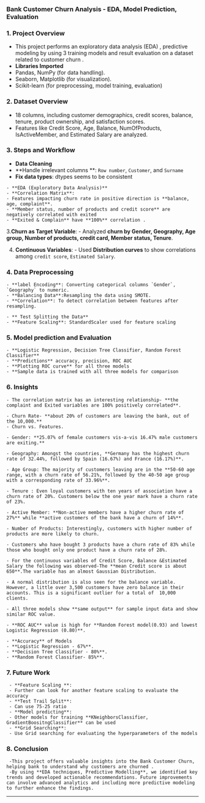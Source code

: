  ### Bank Customer Churn Analysis - EDA, Model Prediction, Evaluation


### 1. Project Overview
  - This project  performs an exploratory data analysis (EDA) , predictive modeling by using 3 training models and result evaluation on a dataset related to customer churn . 
  - **Libraries Imported**
  - Pandas, NumPy (for data handling).
  - Seaborn, Matplotlib (for visualization).
  - Scikit-learn (for preprocessing, model training, evaluation)



### 2. Dataset Overview
   - 18 columns, including customer demographics, credit scores, balance, tenure, product ownership, and satisfaction scores.
   - Features like Credit Score, Age, Balance, NumOfProducts, IsActiveMember, and Estimated Salary are analyzed.



### 3. Steps and Workflow
   - **Data Cleaning**
   - **Handle irrelevant columns **: `Row number`, `Customer`, and `Surname` 
   - **Fix data types**: dtypes seems to be consistent

    - **EDA (Exploratory Data Analysis)**
    - **Correlation Matrix**: 
    - Features impacting churn rate in positive direction is **balance, age, complaint**.
    - **Member status, number of products and credit score** are negatively correlated with exited
    - **Exited & Complain** have **100%** correlation .

   3.**Churn as Target Variable**:
    - Analyzed **churn  by Gender, Geography, Age group, Number of products, credit card, Member status, Tenure**.
  
   4. **Continuous Variables**:
    - Used **Distribution curves** to show correlations among `credit score`, `Estimated Salary`.



### 4. Data Preprocessing
    - **label Encoding**: Converting categorical columns `Gender`, `Geography` to numeric.
    - **Balancing Data**:Resampling the data using SMOTE.
    - **Correlation**: To detect correlation between features after resampling.

    - ** Test Splitting the Data**
    - **Feature Scaling**: StandardScaler used for feature scaling  



### 5. Model prediction and Evaluation
    - **Logistic Regression, Decision Tree Classifier, Random Forest Classifier**
    - **Predictions** accuracy, precision, ROC AUC 
    - **Plotting ROC curve** for all three models
    - **Sample data is trained with all three models for comparison 



### 6. Insights
    - The correlation matrix has an interesting relationship- **the complaint and Exited variables are 100% positively correlated**.
 
    - Churn Rate- **about 20% of customers are leaving the bank, out of the 10,000.**
    - Churn vs. Features.
 
    - Gender: **25.07% of female customers vis-a-vis 16.47% male customers are exiting.**
 
    - Geography: Amongst the countries, **Germany has the highest churn rate of 32.44%, followed by Spain (16.67%) and France (16.17%)**.
 
    - Age Group: The majority of customers leaving are in the **50-60 age range, with a churn rate of 56.21%, followed by the 40-50 age group with a corresponding rate of 33.96%**.
 
    - Tenure : Even loyal customers with ten years of association have a churn rate of 20%. Customers below the one year mark have a churn rate of 23%.

    - Active Member: **Non-active members have a higher churn rate of 27%** while **active customers of the bank have a churn of 14%**.
 
    - Number of Products: Interestingly, customers with higher number of products are more likely to churn.
   
    - Customers who have bought 3 products have a churn rate of 83% while those who bought only one product have a churn rate of 28%.
 
    - For the continuous variables of Credit Score, Balance &Estimated Salary the following was observed-The **mean Credit score is about 650**.The variable has an almost Gaussian Distribution.
 
    - A normal distribution is also seen for the balance variable. However, a little over 3,500 customers have zero balance in their accounts. This is a significant outlier for a total of  10,000 clients.
   
    - All three models show **same output** for sample input data and show similar ROC value.
 
    - **ROC AUC** value is high for **Random Forest model(0.93) and lowest Logistic Regression (0.80)**.
 
    - **Accuracy** of Models
    - **Logistic Regression - 67%**.
    - **Decision Tree Classifier - 80%**.
    - **Random Forest Classifier- 85%**.



### 7. Future Work
     - **Feature Scaling **: 
     - Further can look for another feature scaling to evaluate the accuracy
     - **Test Trail Split**:  
     - Can use 75-25 ratio
     - **Model predicting**:
     - Other models for training **KNeighborsClassifier, GradientBoositngClassifier** can be used  
     - **Grid Searching**:
     - Use Grid searching for evaluating the hyperparameters of the models




### 8. Conclusion
     -This project offers valuable insights into the Bank Customer Churn, helping bank to understand why customers are churned .
     -By using **EDA techniques, Predictive Modelling**, we identified key trends and developed actionable recommendations. Future improvements can involve advanced analytics and including more predictive modeling to further enhance the findings.

---

